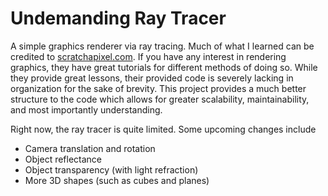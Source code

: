# Undemanding Ray Tracer

A simple graphics renderer via ray tracing. Much of what I learned can be credited to [scratchapixel.com](https://www.scratchapixel.com/).
If you have any interest in rendering graphics, they have great tutorials for different methods of doing so.
While they provide great lessons, their provided code is severely lacking in organization for the sake of brevity. 
This project provides a much better structure to the code which allows for greater scalability, maintainability, and most importantly understanding.


Right now, the ray tracer is quite limited. Some upcoming changes include
- Camera translation and rotation
- Object reflectance
- Object transparency (with light refraction)
- More 3D shapes (such as cubes and planes)
